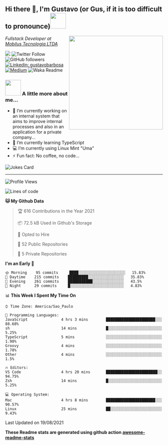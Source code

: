 <h2>Hi there 👋, I'm Gustavo (or Gus, if it is too difficult to pronounce)<img src="https://media.giphy.com/media/RMAnPMLrnOVhWuvusR/giphy.gif" width="50"></h2>
<img src="https://media.giphy.com/media/bi6RQ5x3tqoSI/giphy.gif" align="right" width="300">
<p><em>Fullstack Developer at <a href="https://mobilus.com.br/">Mobilus Tecnologia LTDA</a>
</em></p>

![](https://visitor-badge.glitch.me/badge?page_id=gusbdev.gusbdev)
![Twitter Follow](https://img.shields.io/twitter/follow/GustavoBFig?label=Follow)
![GitHub followers](https://img.shields.io/github/followers/gusbdev?label=Follow&style=social)
[![Linkedin: gustavobarbosa](https://img.shields.io/badge/-Gustavo%20Barbosa-blue?style=flat-square&logo=Linkedin&logoColor=white&link=https://www.linkedin.com/in/gustavo-barbosa-4a457178/?locale=en_US)](https://www.linkedin.com/in/gustavo-barbosa-figueiredo/?locale=en_US)
[![Medium](https://img.shields.io/badge/-Gustavo%20Barbosa-black?style=flat-square&logo=Medium&logoColor=white&link=https://gusbdev.medium.com/)](https://gusbdev.medium.com/)
![Waka Readme](https://github.com/anmol098/anmol098/workflows/Waka%20Readme/badge.svg)

### <img src="https://media.giphy.com/media/LRUSX9oaSmuKW3n4Ax/giphy.gif" width="50"> A little more about me...  

- 🔭 I’m currently working on an internal system that aims to improve internal processes and also in an application for a private company...
- 🌱 I’m currently learning TypeScript
- :computer: I’m currently using Linux Mint "Uma"
- ⚡ Fun fact: No coffee, no code...

![Jokes Card](https://readme-jokes.vercel.app/api)

---
<!--START_SECTION:waka-->
![Profile Views](http://img.shields.io/badge/Profile%20Views-0-blue)

![Lines of code](https://img.shields.io/badge/From%20Hello%20World%20I%27ve%20Written-560447%20lines%20of%20code-blue)

**🐱 My Github Data** 

> 🏆 616 Contributions in the Year 2021
 > 
> 📦 72.5 kB Used in Github's Storage 
 > 
> 💼 Opted to Hire
 > 
> 📜 52 Public Repositories 
 > 
> 🔑 5 Private Repositories  
 > 
**I'm an Early 🐤** 

```text
🌞 Morning    95 commits     ████░░░░░░░░░░░░░░░░░░░░░   15.83% 
🌆 Daytime    215 commits    █████████░░░░░░░░░░░░░░░░   35.83% 
🌃 Evening    261 commits    ███████████░░░░░░░░░░░░░░   43.5% 
🌙 Night      29 commits     █░░░░░░░░░░░░░░░░░░░░░░░░   4.83%

```


📊 **This Week I Spent My Time On** 

```text
⌚︎ Time Zone: America/Sao_Paulo

💬 Programming Languages: 
JavaScript               4 hrs 3 mins        ██████████████████████░░░   88.68% 
sh                       14 mins             █░░░░░░░░░░░░░░░░░░░░░░░░   5.25% 
TypeScript               5 mins              ░░░░░░░░░░░░░░░░░░░░░░░░░   1.98% 
Groovy                   4 mins              ░░░░░░░░░░░░░░░░░░░░░░░░░   1.78% 
Other                    4 mins              ░░░░░░░░░░░░░░░░░░░░░░░░░   1.5%

🔥 Editors: 
VS Code                  4 hrs 20 mins       ███████████████████████░░   94.75% 
Zsh                      14 mins             █░░░░░░░░░░░░░░░░░░░░░░░░   5.25%

💻 Operating System: 
Mac                      4 hrs 8 mins        ██████████████████████░░░   90.57% 
Linux                    25 mins             ██░░░░░░░░░░░░░░░░░░░░░░░   9.43%

```


 Last Updated on 19/08/2021
<!--END_SECTION:waka-->

**These Readme stats are generated using github action [awesome-readme-stats](https://github.com/anmol098/waka-readme-stats)**
